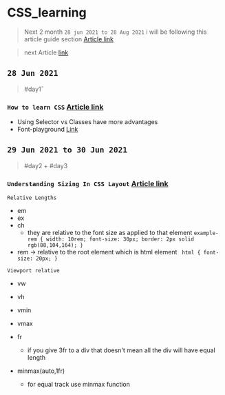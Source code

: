 # CSS_learning

> Next 2 month `28 jun 2021 to 28 Aug 2021` i will be following this article guide section [Article link](https://www.smashingmagazine.com/2018/05/guide-css-layout/)

> next Article [link](https://www.smashingmagazine.com/2018/05/guide-css-layout/)

## `28 Jun 2021`

> #day1¯

### `How to learn CSS` [Article link](https://www.smashingmagazine.com/2019/01/how-to-learn-css/)

- Using Selector vs Classes have more advantages
- Font-playground [Link](https://play.typedetail.com/)

## `29 Jun 2021 to 30 Jun 2021`

> #day2 + #day3

### `Understanding Sizing In CSS Layout` [Article link](https://www.smashingmagazine.com/2018/01/understanding-sizing-css-layout/)

`Relative Lengths`

- em
- ex
- ch
  - they are relative to the font size as applied to that element `example-rem { width: 10rem; font-size: 30px; border: 2px solid rgb(88,104,164); }`
- rem -> relative to the root element which is html element
  ` html { font-size: 20px; }`

`Viewport relative`

- vw
- vh
- vmin
- vmax

- fr
  - if you give 3fr to a div that doesn't mean all the div will have equal length
- minmax(auto,1fr)
  - for equal track use minmax function
